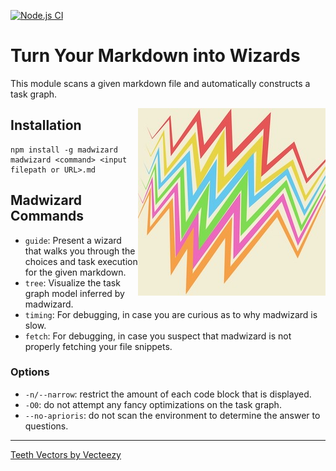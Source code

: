 [![Node.js CI](https://github.com/guidebooks/madwizard/actions/workflows/test.yml/badge.svg)](https://github.com/guidebooks/madwizard/actions/workflows/test.yml)

# Turn Your Markdown into Wizards

This module scans a given markdown file and automatically constructs a
task graph.

<img src=".github/FREEANIMALREPTILEtrex003_generated.jpg" title="Fire Breathing Rainbow Trex Dinosaur Vectors by Vecteezy" align="right">

## Installation

```shell
npm install -g madwizard
madwizard <command> <input filepath or URL>.md
```

## Madwizard Commands

- `guide`: Present a wizard that walks you through the choices and task execution for the given markdown.
- `tree`: Visualize the task graph model inferred by madwizard.
- `timing`: For debugging, in case you are curious as to why madwizard is slow.
- `fetch`: For debugging, in case you suspect that madwizard is not properly fetching your file snippets.

### Options

- `-n/--narrow`: restrict the amount of each code block that is displayed.
- `-O0`: do not attempt any fancy optimizations on the task graph.
- `--no-aprioris`: do not scan the environment to determine the answer to questions.

---

<a href="https://www.vecteezy.com/free-vector/teeth">Teeth Vectors by Vecteezy</a>
